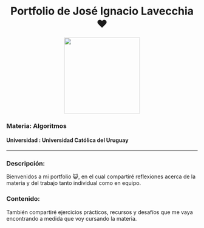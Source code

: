 <div id="title" align="center">
    <h1>Portfolio de José Ignacio Lavecchia ❤️</h1>
</div>


<div id="header" align="center">
    <img src="https://media.giphy.com/media/v1.Y2lkPTc5MGI3NjExNXRxc3gzeDNiMmZydjdqdjRrMGg4a2hwMXRva2Jyd3ZicmpleW84YyZlcD12MV9naWZzX3NlYXJjaCZjdD1n/MDJ9IbxxvDUQM/giphy.gif" width="200" />
</div>

### Materia: Algoritmos 

#### Universidad : Universidad Católica del Uruguay
---

### Descripción:

Bienvenidos a mi portfolio 😺, en el cual compartiré reflexiones acerca de la materia y del trabajo tanto individual como en equipo.

### Contenido:

También compartiré ejercicios prácticos, recursos y desafíos que me vaya encontrando a medida que voy cursando la materia.
